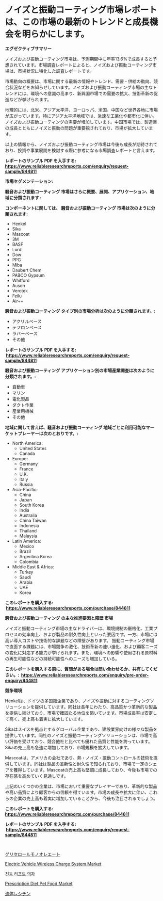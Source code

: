 <p><h1>ノイズと振動コーティング市場レポートは、この市場の最新のトレンドと成長機会を明らかにします。</h1></p><p><strong>エグゼクティブサマリー</strong></p>
<p><p>ノイズおよび振動コーティング市場は、予測期間中に年率13.6%で成長すると予想されています。市場調査レポートによると、ノイズおよび振動コーティング市場は、市場状況に特化した調査レポートです。</p><p>市場動向の概要は、市場に関する最新の情報やトレンド、需要・供給の動向、競合状況などをお知らせしています。ノイズおよび振動コーティング市場の主なトレンドには、環境への意識の高まり、新興国市場での需要の拡大、技術革新の促進などが挙げられます。</p><p>地理的には、北米、アジア太平洋、ヨーロッパ、米国、中国など世界各地に市場が広がっています。特にアジア太平洋地域では、急速な工業化や都市化に伴い、ノイズおよび振動コーティングの需要が増加しています。中国市場では、製造業の成長とともにノイズと振動の問題が重要視されており、市場が拡大しています。</p><p>以上の情報から、ノイズおよび振動コーティング市場は今後も成長が期待されており、投資や事業展開を検討する際に参考になる市場調査レポートと言えます。</p></p>
<p><strong>レポートのサンプル PDF を入手する: <a href="https://www.reliableresearchreports.com/enquiry/request-sample/844811">https://www.reliableresearchreports.com/enquiry/request-sample/844811</a></strong></p>
<p><strong>市場セグメンテーション:</strong></p>
<p><strong> 騒音および振動コーティング 市場はさらに概要、展開、アプリケーション、地域に分類されます :</strong></p>
<p><strong>コンポーネントに関しては、 騒音および振動コーティング 市場は次のように分類されます: &nbsp;</strong></p>
<p><ul><li>Henkel</li><li>Sika</li><li>Mascoat</li><li>3M</li><li>BASF</li><li>Lord</li><li>Dow</li><li>PPG</li><li>Miba</li><li>Daubert Chem</li><li>PABCO Gypsum</li><li>Whitford</li><li>Auson</li><li>Verotek</li><li>Feilu</li><li>Air++</li></ul></p>
<p><strong> 騒音および振動コーティング タイプ別の市場分析は次のように分類されます。:</strong></p>
<p><ul><li>アクリルベース</li><li>テフロンベース</li><li>ラバーベース</li><li>その他</li></ul></p>
<p><strong>レポートのサンプル PDF を入手する: &nbsp;<a href="https://www.reliableresearchreports.com/enquiry/request-sample/844811">https://www.reliableresearchreports.com/enquiry/request-sample/844811</a></strong></p>
<p><strong> 騒音および振動コーティング アプリケーション別の市場産業調査は次のように分類されます。:</strong></p>
<p><ul><li>自動車</li><li>マリン</li><li>電化製品</li><li>ダクト作業</li><li>産業用機械</li><li>その他</li></ul></p>
<p><strong>地域に関して言えば、騒音および振動コーティング 地域ごとに利用可能なマーケットプレーヤーは次のとおりです。:</strong></p>
<p><ul>
    <li>
        North America:
        <ul>
            <li>United States</li>
            <li>Canada</li>
        </ul>
    </li>
    <li>
        Europe:
        <ul>
            <li>Germany</li>
            <li>France</li>
            <li>U.K.</li>
            <li>Italy</li>
            <li>Russia</li>
        </ul>
    </li>
    <li>
        Asia-Pacific:
        <ul>
            <li>China</li>
            <li>Japan</li>
            <li>South Korea</li>
            <li>India</li>
            <li>Australia</li>
            <li>China Taiwan</li>
            <li>Indonesia</li>
            <li>Thailand</li>
            <li>Malaysia</li>
        </ul>
    </li>
    <li>
        Latin America:
        <ul>
            <li>Mexico</li>
            <li>Brazil</li>
            <li>Argentina Korea</li>
            <li>Colombia</li>
        </ul>
    </li>
    <li>
        Middle East & Africa:
        <ul>
            <li>Turkey</li>
            <li>Saudi</li>
            <li>Arabia</li>
            <li>UAE</li>
            <li>Korea</li>
        </ul>
    </li>
    </ul></p>
<p><strong>このレポートを購入する: &nbsp;<a href="https://www.reliableresearchreports.com/purchase/844811">https://www.reliableresearchreports.com/purchase/844811</a></strong></p>
<p><strong>騒音および振動コーティング の主な推進要因と障壁 市場</strong></p>
<p><p>ノイズと振動コーティング市場の主なドライバーは、環境規制の厳格化、工業プロセスの効率向上、および製品の耐久性向上といった要因です。一方、市場には高い導入コストや技術的な課題などの障壁があります。 振動コーティング市場で直面する課題には、市場競争の激化、技術革新の速い進化、および顧客ニーズの変化に対応する能力が挙げられます。また、環境への影響や使用される原材料の再生可能性などの持続可能性へのニーズも増加している。</p></p>
<p><strong>このレポートを購入する前に、質問がある場合は問い合わせるか、共有してください。:&nbsp; <a href="https://www.reliableresearchreports.com/enquiry/pre-order-enquiry/844811">https://www.reliableresearchreports.com/enquiry/pre-order-enquiry/844811</a></strong></p>
<p><strong>競争環境</strong></p>
<p><p>Henkelは、ドイツの多国籍企業であり、ノイズや振動に対するコーティングソリューションを提供しています。同社は長年にわたり、高品質かつ革新的な製品を提供し続けており、市場で確固たる地位を築いています。市場成長率は安定して高く、売上高も着実に拡大しています。</p><p>Sikaはスイスを拠点とするグローバル企業であり、建設業界向けの様々な製品を提供しています。同社のノイズと振動コーティングソリューションは、市場で高い評価を受けており、競合他社と比べても優れた品質と性能を誇っています。Sikaの売上高も急速に増加しており、市場規模を拡大しています。</p><p>Mascoatは、アメリカの会社であり、熱・ノイズ・振動コントロールの技術を提供しています。同社は製品の革新性と耐久性で知られており、市場で一定のシェアを獲得しています。Mascoatの売上高も堅調に成長しており、今後も市場での存在感を高めていく見通しです。</p><p>上記のいくつかの企業は、市場において重要なプレイヤーであり、革新的な製品や高い品質により顧客からの信頼を得ています。市場の成長や拡大に伴い、これらの企業の売上高も着実に増加していることから、今後も注目されるでしょう。</p></p>
<p><strong>このレポートを購入する: &nbsp; <a href="https://www.reliableresearchreports.com/purchase/844811">https://www.reliableresearchreports.com/purchase/844811</a></strong></p>
<p><strong>レポートのサンプル PDF を入手する: &nbsp;<a href="https://www.reliableresearchreports.com/enquiry/request-sample/844811">https://www.reliableresearchreports.com/enquiry/request-sample/844811</a></strong><strong></strong></p>
<p>&nbsp;</p>
<p><p><a href="https://github.com/dandier2003/Market-Research-Report-List-1/blob/main/578553317595.md">グリセロールモノオレエート</a></p><p><a href="https://issuu.com/reportprime-2/docs/electric-vehicle-wireless-charge-system-market-siz">Electric Vehicle Wireless Charge System Market</a></p><p><a href="https://github.com/vdhdwjyp90142/Market-Research-Report-List-1/blob/main/372140516197.md">전동 리프트 의자</a></p><p><a href="https://github.com/dringals/Market-Research-Report-List-3/blob/main/prescription-diet-pet-food-market.md">Prescription Diet Pet Food Market</a></p><p><a href="https://github.com/sghwr779811674/Market-Research-Report-List-1/blob/main/928202617594.md">流体レシチン</a></p></p>